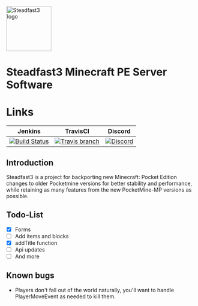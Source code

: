   <img src="https://github.com/MFDGaming/PocketMine-Steadfast3/blob/master/Steadfast3.png" alt="Steadfast3 logo" title="Aimeos" align="center" height="120" />

# Steadfast3 Minecraft PE Server Software

# Links
| Jenkins | TravisCI | Discord |
| :---: | :---: | :---: |
| [![Build Status]()]() | [![Travis branch]()]() | [![Discord](https://img.shields.io/badge/Chat-On%20Discord-738BD7.svg?style=plastic&colorB=7289da)](https://discord.gg/fUhjt5n) |

## Introduction

Steadfast3 is a project for backporting new Minecraft: Pocket Edition changes to older Pocketmine versions for better stability and performance, while retaining as many features from the new PocketMine-MP versions as possible.

## Todo-List

- [x] Forms
- [ ] Add items and blocks
- [x] addTitle function
- [ ] Api updates
- [ ] And more

## Known bugs

- Players don't fall out of the world naturally, you'll want to handle PlayerMoveEvent as needed to kill them.





